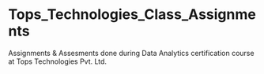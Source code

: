# Tops_Technologies_Class_Assignments
Assignments &amp; Assesments done during Data Analytics certification course at Tops Technologies Pvt. Ltd.
